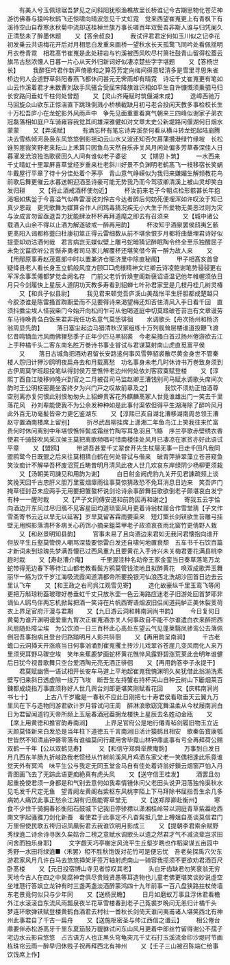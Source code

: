 <!-- { "loadSidebar": true } -->
　　有美人兮玉佩琼琚吾梦见之问斜阳犹照渔樵故里长桥谁记今古期思物化苍茫神游彷佛春与猿吟秋鹤飞还惊啸向晴波忽见千丈虹霓　觉来西望崔嵬更上有青枫下有溪待空山自荐寒氷秋菊中流却送桂棹兰旗万事长嗟百年双鬓吾非斯人谁与归凭阑久正清愁未了醉墨休题
　　又【答余叔良】
　　我试评君君定何如玉川似之记李花初发乗云共语梅花开后对月相思白发重来画桥一望秋水长天孤鹜飞同吟处看佩揺明月衣卷青霓　相君髙节崔嵬是此处耕岩与钓溪被西风吹尽村箫社鼓青山留得松葢云旗吊古愁浓懐人日暮一片心从天外归新词好似凄凉楚些字字堪题
　　又【答杨世长】
　　我醉狂吟君作新声倚歌和之算芬芳定向梅间得意轻清多是雪里寻思朱雀桥边何人会道野草斜阳春燕飞都休问甚元无霁雨却有晴霓　诗坛千丈崔嵬更有笔如山云作溪着君才未数曹刘敌手风骚合受屈宋降旗谁识相如平生自许慷慨须乗驷马归长安路问垂虹千柱何处曾题
　　又【灵山齐庵赋时筑偃湖未成】
　　迭嶂西驰万马回旋众山欲东正惊湍直下跳珠倒溅小桥横截缺月初弓老合投闲天教多事检校长生十万松吾庐小在龙蛇影外风雨声中　争先见面重重看爽气朝来三四峰似谢家子弟衣冠磊落相如庭户车骑雍容我觉其间雄深雅健如对文章太史公新堤路问偃湖何日烟水蒙蒙
　　又【弄溪赋】
　　有酒忘杯有笔忘诗弄溪奈何看从横斗转龙蛇起陆崩腾决去雪练倾河袅袅东风悠悠倒影揺动云山水又波还知否欠菖蒲攅港绿竹缘坡　长松谁剪嵳峩笑野老来耘山上禾算只因鱼鸟天然自乐非关风月闲处偏多芳草春深佳人日暮濯发沧浪独浩歌裴回久人间有谁似老子婆娑
　　又【期思卜筑】
　　一水西来千丈晴虹十里翠屏喜草堂经岁重来杜老斜川好景不负渊明老鹤髙飞一枝移宿长笑蜗牛戴屋行平章了待十分佳处着个茅亭　青山意气峥嵘似为我归来嫌媚生解频教花鸟前歌后舞更催云水暮送朝迎酒圣诗豪可能无势我乃而今驾驭卿清溪上被山灵却笑白发归耕
　　又【将止酒戒酒杯使勿近】
　　杯汝前来老子今朝点检形骸甚长年抱渇咽如焦釡于今喜溢气似犇雷漫说刘伶古今达者醉后何妨死便埋浑如许叹汝于知已真少恩哉　更凭歌舞为媒算合作人间鸩毒猜况疾无小大生于所爱物无美恶过则为灾与汝成言勿留亟退吾力犹能肆汝杯杯再拜道麾之即去有召须来
　　又【城中诸公载酒入山余不得以止酒为解遂破戒一醉再用韵】
　　杯汝知乎酒泉罢侯鸱夷乞骸更髙阳入谒都称虀臼杜康初筮正得云雷细数从前不堪余恨岁月都将曲蘖埋君诗好似提壶却劝沽酒何哉　君言病岂无媒似壁上雕弓蛇暗猜记醉眠陶令终全至乐独醒屈子未免沈菑欲听公言惭非勇者司马家儿解覆杯还堪笑借今宵一醉为故人来
　　又【用邴原事寿赵茂嘉郎中时以置兼济仓赈济里中除直秘阁】
　　甲子相髙亥首曾疑绛县老人看长身玉立鹤般风度方颐□□虎様精神文烂卿云诗凌鲍谢笔势骎骎更右军浑余事羡僊都梦觉金阙名存　门前父老忻忻焕奎阁新襃诏语温记他年帷幄须依日月只今剑履快上星辰人道阴功天教多寿看到貂蝉七叶孙君家里是几枝丹桂几树灵椿
　　又【和呉子似县尉】
　　我见君来顿觉吾庐溪山美哉怅平生肝胆都成楚越只今胶漆谁是陈雷搔首踟蹰爱而不见要得诗来渇望梅还知否怯清风入手日看千回　直须抖擞尘埃人怪我柴门今始开向松间乍可从他喝道庭中切莫踏破苍苔岂有文章谩劳车马待唤青刍白饭来君非我任功名意气莫恁徘徊
　　水调歌头【舟次扬州和杨济翁周显先韵】
　　落日塞尘起边马猎清秋汉家组练十万列舰耸层楼谁道投鞭飞渡忆昔鸣镝血污风雨佛狸愁季子正年少匹马黑貂裘　今老矣搔白首过扬州倦游欲去江上手种橘千头二客东南名胜万巻诗书事业甞试与君谋莫射南山虎直觅富平侯
　　又
　　落日古城角把酒劝君留长安路逺何事风雪弊貂裘散尽黄金身世不管秦楼人怨归计狎沙鸥明夜扁舟去和月载离愁　功名事身未老几时休诗书万巻致身须到古伊周莫学班超投笔纵得封侯万里憔悴老边州何处依刘客寂寞赋登楼
　　又【淳熙丁酉自江陵移帅隆兴到官之二月被召司马监赵卿王漕饯别司马赋水调歌头席间次韵时王公明枢密薨坐客终夕为兴门戸之叹故前章及之】
　　我饮不须劝正怕酒尊空别离亦复何恨此别恨匆匆头上貂蝉贵客花外麒麟髙冢人世竟谁雄出门一笑去千里落花风　孙刘辈能使我不为公余发种种如是此事付渠侬但得平生湖海除了醉吟风月此外百无功毫髪皆帝力更乞鉴湖东
　　又【淳熙已亥自湖北漕移湖南周总领王漕赵守置酒南楼席上留别】
　　折尽武昌柳挂席上潇湘二年鱼鸟江上笑我往来忙富贵何时休问离别中年堪恨憔悴鬓成霜丝竹陶写耳急羽且飞觞　序兰亭歌赤壁绣衣香使君千骑鼓吹风采汉侯王莫把离歌频唱可惜南楼佳处风月已凄凉在家贫亦好此语试平章
　　又【盟鸥】
　　带湖吾甚爱千丈翠奁开先生杖屦无事一日走千回凡我同盟鸥鹭今日既盟之后来往莫相猜白鹤在何处甞试与偕来　破青萍排翠藻立苍苔窥鱼笑汝痴计不解举吾杯废沼荒丘畴昔明月清风此夜人世几欢哀东岸绿阴少杨柳更须栽
　　又【汤朝美司諌见和用韵为谢】
　　白日射金阙虎豹九关开见君諌疏频上谈笑挽天回千古忠肝义胆万里蛮烟瘴雨往事莫惊猜政恐不免耳消息日边来　笑吾庐门掩草径封苔未应两手无用要把蟹螯杯说剑论诗余事醉舞狂歌欲倒老子颇堪哀白发宁有种一一醒时栽
　　又【严子文同傅安道和前韵因再和谢之】
　　寄我五云字恰向酒边开东风过尽归鴈不见客星回均道琐窗风月更着诗翁杖屦合作雪堂猜【子文作雪斋寄书云近以旱无以延客】岁旱莫留客霖雨要渠来　短灯檠长剑铗欲生苔雕弓挂壁无用照影落清杯多病关心药饵小摘亲鉏菜甲老子政须哀夜雨北窗竹更倩野人栽
　　又【和赵景明知县韵】
　　官事未易了且向酒边来君如无我问君懐抱向谁开但放平生丘壑莫管傍人嘲骂深蛰要惊雷白发还自啸何地置衰颓　五车书千石饮百篇才新词未到琼瑰先梦满吾懐已过西风重九且要黄花入手诗兴未关梅君要花满县桃李趂时栽
　　又【寿赵漕介庵】
　　千里渥洼种名动帝王家金銮当日奏草落笔万龙蛇带得无边春下等待江山都老教看鬓方鸦莫管钱流地且拟醉黄花　唤双成歌弄玉舞丽华一觞为饮千岁江海吸流霞闻道清都帝所要挽银河仙浪西北洗胡沙回首日边去云里认飞车
　　又【和王政之右司呉江观雪见寄】
　　造化故豪纵千里玉鸾飞等闲更把万斛琼粉葢玻瓈好巻垂虹千丈只放氷壶一色云海路应迷老子旧游处回首梦耶非　谪仙人鸥鸟伴两忘机掀髯把酒一笑诗在片帆西寄语烟波旧侣闻道莼鲈正美休裂芰荷衣上界足官府汗漫与君期
　　又【九日游云洞和韩南涧尚书韵】
　　今日复何日黄菊为谁开渊明谩爱重九胷次正崔嵬酒亦关人何事政自不能不尔谁遣白衣来醉把西风扇随处障尘埃　为公饮须一日三百杯此心髙处东望云气见蓬莱翳凤骖鸾公去落佩倒冠吾事抱病且登台归路踏明月人影共徘徊
　　又【再用韵呈南涧】
　　千古老蟾口云洞揷天开涨痕当日何事汹涌到崔嵬攫土抟沙儿戏翠谷苍崖几变风雨化人来万里须臾耳野马骤空埃　笑年来蕉鹿梦画蛇杯黄花憔悴风露野碧涨荒莱此会明年谁健后日犹今视昔歌舞只空台爱酒陶元亮无酒正徘徊
　　又【再用韵答李子永提干】
　　君莫赋幽愤一语试相开长安车马道上平地起崔嵬我愧渊明久矣犹借此翁湔洗素壁写归来斜日透虚隙一线万飞埃　断吾生左持蟹右持杯买山自种云树山下斸烟莱百錬都成绕指万事直须称好人世几舆台刘郎更堪笑刚赋看花回
　　又【庆韩南涧尚书七十】
　　上古八千岁纔是一春秋不应此日刚把七十寿君侯看取垂天云翼九万里风在下与造物同游君欲计岁月甞试问庄周　醉淋浪歌窈窕舞温柔从今杖屦南涧白日为君留闻道钧天帝所频上玉巵春酒冠葢拥龙楼快上星辰去名姓动金瓯
　　又【席上用黄徳和推官韵寿南涧】
　　上界足官府公是地行僊青毡剑履旧物玉立近天颜莫怪新来白发恐是当年柱下道徳五千言南涧旧活计猿鹤且相安　歌秦缶寳康瓠世皆然不知清庙钟磬零落有谁编莫问行藏用舍毕竟山林钟鼎底事有亏全再拜荷公赐双鹤一千年【公以双鹤见寿】
　　又【和信守郑舜举蔗庵韵】
　　万事到白发日月几西东羊肠九折岐路我老惯经从竹树前溪风月鸡酒东家父老一笑偶相逢此乐竟谁觉天外有冥鸿　味平生公与我定无同玉堂金马自有佳处着诗翁好鎻云烟窗戸怕入丹青图画飞去了无踪此语更痴絶真有虎头风
　　又【送守信王桂发】
　　酒罢且勿起重挽使君须一身都是和气别去意何如我辈情锺休问父老田头说尹泪落独怜渠秋水见毛发千尺定无鱼　望青阙左黄阁右紫枢东风桃李陌上下马拜除书屈指吾生余几多病妨人痛饮此事正愁余江湖有归鴈能寄草堂无
　　又【送郑厚卿赴衡州】
　　寒食不少住千骑拥春衫衡阳石鼓城下记我旧停骖襟以潇湘桂岭带以洞庭青草紫葢屹西南文字起骚雅刀剑化新蚕　看使君于此事定不凡奋髯抵几堂上樽爼自髙谈莫信君门万里但使民歌五袴归诏凤凰衔君去我谁饮明月影成三
　　又【提朝李君索余赋野秀绿遶二诗余诗寻医久矣姑合二榜之意赋水调歌头以遗之然君才气不减流辈岂求田问舍而独乐身耶】
　　文字觑天巧亭榭定风流平生丘壑岁晩也作稻粱谋五亩园中秀野一水田将绿遶■〈禾罢〉稏不胜秋饱饭对花竹可是便忘忧　吾老矣探禹穴欠东游君家风月几许白马去悠悠揷架牙签万轴射虎南山一骑容我揽须不更欲劝君酒百尺卧髙楼
　　又【元日投宿博山寺见者惊叹其老】
　　头白牙齿缺君勿笑衰翁无穷天地今古人在四之中臭腐神竒俱尽贵贱贤愚等耳造物也儿童老佛更堪笑谈妙说虚空　坐堆豗行答飒立龙钟有时三盏两盏淡酒醉蒙鸿四十九年前事一百八盘狭路拄杖倚墙东老景竟何似只与少年同
　　又【送杨民瞻】
　　日月如磨蚁万事且浮休君看檐外江水滚滚自东流风雨瓢泉夜半花草雪楼春到老子己菟裘岁晩问无恙归计橘千头　梦连环歌弹铗赋登楼黄鹤白酒君去村社一畨秋长剑倚天谁问夷甫诸人堪笑西北有神州此事君自了千古一扁舟
　　又【送施枢密圣与帅江西信之谶云】
　　相公倦台鼎要伴赤松游髙牙千里东夏笳鼓万貔貅试问东山风月更着中郎丝竹留得谢公不孺子宅边水云影自悠悠　占古语方人也正黑头穹龟突兀千丈石打玉溪流金印沙堤时节画栋珠帘云雨一醉早归休贱子祝再拜西北有神州
　　又【壬子三山被召陈端仁给事饮饯席上作】
